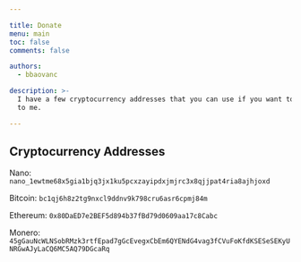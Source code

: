 ```yaml
---

title: Donate
menu: main
toc: false
comments: false

authors:
  - bbaovanc

description: >-
  I have a few cryptocurrency addresses that you can use if you want to donate
  to me.

---
```


## Cryptocurrency Addresses

Nano: `nano_1ewtme68x5gia1bjq3jx1ku5pcxzayipdxjmjrc3x8qjjpat4ria8ajhjoxd`

Bitcoin: `bc1qj6h8z2tg9nxcl9ddnv9k798cru6asr6cpmj84m`

Ethereum: `0x80DaED7e2BEF5d894b37fBd79d0609aa17c8Cabc`

Monero: `45gGauNcWLNSobRMzk3rtfEpad7gGcEvegxCbEm6QYENdG4vag3fCVuFoKfdKSESeSEKyUNRGwAJyLaCQ6MC5AQ79DGcaRq`
